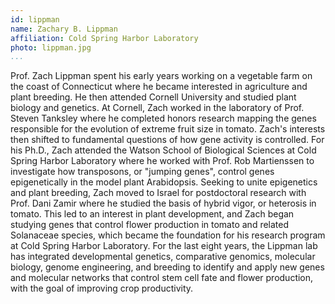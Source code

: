 ```yaml
---
id: lippman
name: Zachary B. Lippman
affiliation: Cold Spring Harbor Laboratory
photo: lippman.jpg
...
```


Prof\. Zach Lippman spent his early years working on a vegetable farm on the
coast of Connecticut where he became interested in agriculture and plant
breeding. He then attended Cornell University and studied plant biology and
genetics. At Cornell, Zach worked in the laboratory of Prof\. Steven Tanksley
where he completed honors research mapping the genes responsible for the
evolution of extreme fruit size in tomato. Zach\'s interests then shifted to
fundamental questions of how gene activity is controlled. For his Ph\.D\., Zach
attended the Watson School of Biological Sciences at Cold Spring Harbor
Laboratory where he worked with Prof\. Rob Martienssen to investigate how
transposons, or \"jumping genes\", control genes epigenetically in the model
plant Arabidopsis. Seeking to unite epigenetics and plant breeding, Zach moved
to Israel for postdoctoral research with Prof\. Dani Zamir where he studied the
basis of hybrid vigor, or heterosis in tomato. This led to an interest in plant
development, and Zach began studying genes that control flower production in
tomato and related Solanaceae species, which became the foundation for his
research program at Cold Spring Harbor Laboratory. For the last eight years,
the Lippman lab has integrated developmental genetics, comparative genomics,
molecular biology, genome engineering, and breeding to identify and apply new
genes and molecular networks that control stem cell fate and flower production,
with the goal of improving crop productivity.
